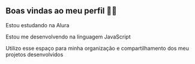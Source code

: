 ## Boas vindas ao meu perfil 💙💙
Estou estudando na Alura

Estou me desenvolvendo na linguagem JavaScript

Utilizo esse espaço para minha organização e compartilhamento dos meu projetos desenvolvidos

<!--
**PV3B16/PV3B16** is a ✨ _special_ ✨ repository because its `README.md` (this file) appears on your GitHub profile.

Here are some ideas to get you started:

- 🔭 I’m currently working on ...
- 🌱 I’m currently learning ...
- 👯 I’m looking to collaborate on ...
- 🤔 I’m looking for help with ...
- 💬 Ask me about ...
- 📫 How to reach me: ...
- 😄 Pronouns: ...
- ⚡ Fun fact: ...
-->
